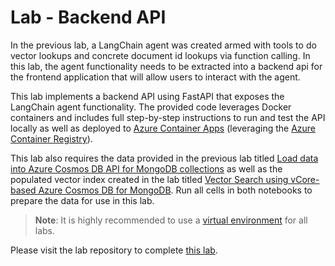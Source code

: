 # Lab - Backend API

In the previous lab, a LangChain agent was created armed with tools to do vector lookups and concrete document id lookups via function calling. In this lab, the agent functionality needs to be extracted into a backend api for the frontend application that will allow users to interact with the agent.

This lab implements a backend API using FastAPI that exposes the LangChain agent functionality. The provided code leverages Docker containers and includes full step-by-step instructions to run and test the API locally as well as deployed to [Azure Container Apps](https://learn.microsoft.com/azure/container-apps/overview) (leveraging the [Azure Container Registry](https://learn.microsoft.com/azure/container-registry/)).

This lab also requires the data provided in the previous lab titled [Load data into Azure Cosmos DB API for MongoDB collections](../08_Load_Data/README.md#lab---load-data-into-azure-cosmos-db-api-for-mongodb-collections) as well as the populated vector index created in the lab titled [Vector Search using vCore-based Azure Cosmos DB for MongoDB](../09_Vector_Search_Cosmos_DB/README.md#lab---use-vector-search-on-embeddings-in-vcore-based-azure-cosmos-db-for-mongodb). Run all cells in both notebooks to prepare the data for use in this lab.

>**Note**: It is highly recommended to use a [virtual environment](https://python.land/virtual-environments/virtualenv) for all labs.

Please visit the lab repository to complete [this lab](/vcore/Labs/lab_4_langchain.ipynb).
